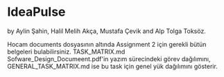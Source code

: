 # IdeaPulse 
by Aylin Şahin, Halil Melih Akça, Mustafa Çevik and Alp Tolga Toksöz.

Hocam documents dosyasının altında Assignment 2 için gerekli bütün belgeleri bulabilirsiniz. TASK_MATRIX.md Sofware_Design_Documeent.pdf'in yazım sürecindeki görev dağılımını, GENERAL_TASK_MATRIX.md ise bu task için genel yük dağılımını gösterir.
